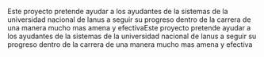 Este proyecto pretende ayudar a los ayudantes de la sistemas de la universidad nacional de lanus a seguir su progreso dentro de la carrera de una manera mucho mas amena y efectivaEste proyecto pretende ayudar a los ayudantes de la sistemas de la universidad nacional de lanus a seguir su progreso dentro de la carrera de una manera mucho mas amena y efectiva